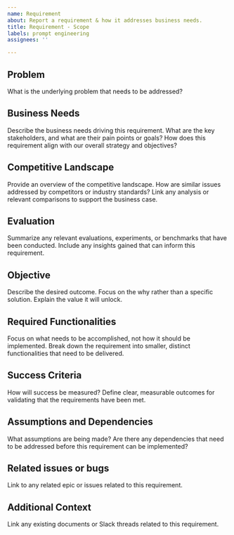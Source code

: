 ```yaml
---
name: Requirement
about: Report a requirement & how it addresses business needs.
title: Requirement - Scope
labels: prompt engineering
assignees: ''

---
```


## Problem
What is the underlying problem that needs to be addressed?

## Business Needs
Describe the business needs driving this requirement. What are the key stakeholders, and what are their pain points or goals? How does this requirement align with our overall strategy and objectives?

## Competitive Landscape
Provide an overview of the competitive landscape. How are similar issues addressed by competitors or industry standards? Link any analysis or relevant comparisons to support the business case.

## Evaluation
Summarize any relevant evaluations, experiments, or benchmarks that have been conducted. Include any insights gained that can inform this requirement.

## Objective
Describe the desired outcome. Focus on the why rather than a specific solution. Explain the value it will unlock.

## Required Functionalities
Focus on what needs to be accomplished, not how it should be implemented. Break down the requirement into smaller, distinct functionalities that need to be delivered.

## Success Criteria
How will success be measured? Define clear, measurable outcomes for validating that the requirements have been met.

## Assumptions and Dependencies
What assumptions are being made? Are there any dependencies that need to be addressed before this requirement can be implemented?

## Related issues or bugs
Link to any related epic or issues related to this requirement.

## Additional Context
Link any existing documents or Slack threads related to this requirement.
